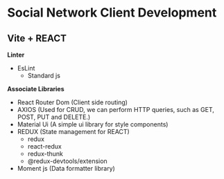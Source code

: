 # Social Network Client Development

## Vite + REACT

**Linter**

- EsLint
  - Standard js

**Associate Libraries**
- React Router Dom (Client side routing)
- AXIOS (Used for CRUD, we can perform HTTP queries, such as GET, POST, PUT and DELETE.) 
- Material Ui (A simple ui library for style components)
- REDUX (State management for REACT)
  - redux
  - react-redux
  - redux-thunk
  - @redux-devtools/extension
- Moment js (Data formatter library) 